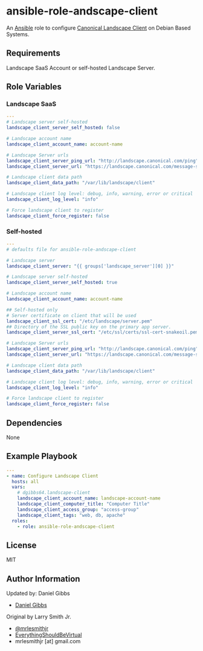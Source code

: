 # ansible-role-andscape-client

An [Ansible](https://www.ansible.com) role to configure [Canonical Landscape Client](https://landscape.canonical.com/) on Debian Based Systems.

## Requirements

Landscape SaaS Account or self-hosted Landscape Server.

## Role Variables

### Landscape SaaS

```yaml
---
# Landscape server self-hosted
landscape_client_server_self_hosted: false

# Landscape account name
landscape_client_account_name: account-name

# Landscape Server urls
landscape_client_server_ping_url: "http://landscape.canonical.com/ping"
landscape_client_server_url: "https://landscape.canonical.com/message-system"

# Landscape client data path
landscape_client_data_path: "/var/lib/landscape/client"

# Landscape client log level: debug, info, warning, error or critical
landscape_client_log_level: "info"

# Force landscape client to register
landscape_client_force_register: false
```

### Self-hosted

```yaml
---
# defaults file for ansible-role-andscape-client

# Landscape server
landscape_client_server: "{{ groups['landscape_server'][0] }}"

# Landscape server self-hosted
landscape_client_server_self_hosted: true

# Landscape account name
landscape_client_account_name: account-name

## Self-hosted only
# Server certificate on client that will be used
landscape_client_ssl_cert: "/etc/landscape/server.pem"
## Directory of the SSL public key on the primary app server.
landscape_client_server_ssl_cert: "/etc/ssl/certs/ssl-cert-snakeoil.pem"

# Landscape Server urls
landscape_client_server_ping_url: "http://landscape.canonical.com/ping"
landscape_client_server_url: "https://landscape.canonical.com/message-system"

# Landscape client data path
landscape_client_data_path: "/var/lib/landscape/client"

# Landscape client log level: debug, info, warning, error or critical
landscape_client_log_level: "info"

# Force landscape client to register
landscape_client_force_register: false
```

## Dependencies

None

## Example Playbook

```yaml
---
- name: Configure Landscape Client
  hosts: all
  vars:
    # dgibbs64.landscape-client
    landscape_client_account_name: landscape-account-name
    landscape_client_computer_title: "Computer Title"
    landscape_client_access_group: "access-group"
    landscape_client_tags: "web, db, apache"
  roles:
    - role: ansible-role-andscape-client
```

## License

MIT

## Author Information

Updated by: Daniel Gibbs

- [Daniel Gibbs](https://danielgibbs.co.uk)

Original by Larry Smith Jr.

- [@mrlesmithjr](https://www.twitter.com/mrlesmithjr)
- [EverythingShouldBeVirtual](http://www.everythingshouldbevirtual.com)
- mrlesmithjr [at] gmail.com

